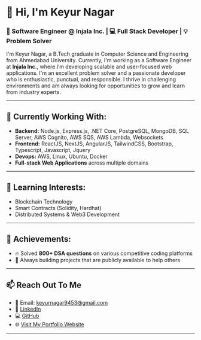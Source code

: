 # 👋 Hi, I'm Keyur Nagar

### 🚀 Software Engineer @ Injala Inc. | 💻 Full Stack Developer | 💡 Problem Solver

I'm Keyur Nagar, a B.Tech graduate in Computer Science and Engineering from Ahmedabad University. Currently, I'm working as a Software Engineer at **Injala Inc.**, where I’m developing scalable and user-focused web applications. I'm an excellent problem solver and a passionate developer who is enthusiastic, punctual, and responsible. I thrive in challenging environments and am always looking for opportunities to grow and learn from industry experts.

---

## 🔭 Currently Working With:
- **Backend:** Node.js, Express.js, .NET Core, PostgreSQL, MongoDB, SQL Server, AWS Cognito, AWS SQS, AWS Lambda, Websockets
- **Frontend:** ReactJS, NextJS, AngularJS, TailwindCSS, Bootstrap, Typescript, Javascript, Jquery
- **Devops:** AWS, Linux, Ubuntu, Docker
- **Full-stack Web Applications** across multiple domains

---

## 🌱 Learning Interests:
- Blockchain Technology
- Smart Contracts (Solidity, Hardhat)
- Distributed Systems & Web3 Development

---

## 💪 Achievements:
- 🔥 Solved **800+ DSA questions** on various competitive coding platforms
- 🧠 Always building projects that are publicly available to help others

---

## 📫 Reach Out To Me
- 📧 Email: [keyurnagar9453@gmail.com](mailto:keyurnagar9453@gmail.com)
- 💼 [LinkedIn](https://www.linkedin.com/in/keyur-nagar-97236a1ba/)
- 💻 [GitHub](https://github.com/Keyur3766)
- 🌐 [Visit My Portfolio Website](https://keyur-nagar-portfolio.vercel.app/me)


---

